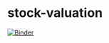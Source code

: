 # stock-valuation

[![Binder](https://mybinder.org/badge_logo.svg)](https://mybinder.org/v2/gh/kylew02/stock-valuation.git/85463cebc1e8fd6f872b3362af3f00654768d29d)
